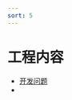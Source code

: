 ```yaml
---
sort: 5
---
```


# 工程内容


* [开发问题](https://kg-nlp.github.io/Algorithm-Project-Manual/工程内容/开发问题.html)
* 